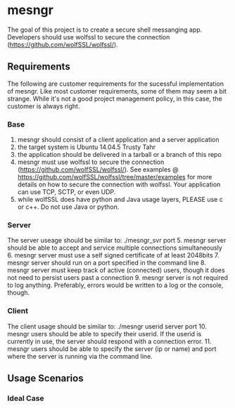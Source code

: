 # mesngr
The goal of this project is to create a secure shell messanging app. Developers should use wolfssl to secure the connection (https://github.com/wolfSSL/wolfssl/).

## Requirements
The following are customer requirements for the sucessful implementation of mesngr. Like most customer requirements, some of them may seem a bit strange. While it's not a good project management policy, in this case, the customer is always right.
### Base
1. mesngr should consist of a client application and a server application
2. the target system is Ubuntu 14.04.5 Trusty Tahr
3. the application should be delivered in a tarball or a branch of this repo
4. mesngr must use wolfssl to secure the connection (https://github.com/wolfSSL/wolfssl/). See examples @ https://github.com/wolfSSL/wolfssl/tree/master/examples for more details on how to secure the connection with wolfssl. Your application can use TCP, SCTP, or even UDP. 
5. while wolfSSL does have python and Java usage layers, PLEASE use c or c++. Do not use Java or python.
### Server
The server useage should be similar to: ./mesngr_svr port
5. mesngr server should be able to accept and service multiple connections simultaneously
6. mesngr server must use a self signed certificate of at least 2048bits
7. mesngr server should run on a port specified in the command line
8. mesngr server must keep track of active (connected) users, though it does not need to persist users past a connection
9. mesngr server is not required to log anything. Preferably, errors would be written to a log or the console, though.
### Client
The client usage should be similar to: ./mesngr userid server port
10. mesngr users should be able to specify their userid. If the userid is currently in use, the server should respond with a connection error.
11. mesngr users should be able to specify the server (ip or name) and port where the server is running via the command line.

## Usage Scenarios
### Ideal Case
